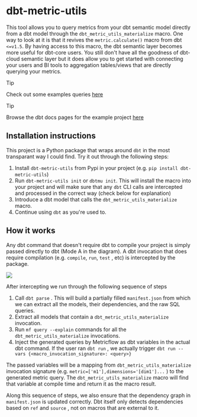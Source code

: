 # dbt-metric-utils

This tool allows you to query metrics from your dbt semantic model directly from a dbt model through the `dbt_metric_utils_materialize` macro. One way to look at it is that it revives the `metric.calculate()` macro from dbt `<=v1.5`. By having access to this macro, the dbt semantic layer becomes more useful for dbt-core users. You still don't have all the goodness of dbt-cloud semantic layer but it does allow you to get started with connecting your users and BI tools to aggregation tables/views that are directly querying your metrics.

> [!TIP]
> Check out some examples queries [here](./jaffle-shop/models/marts/materialized_metrics/)

> [!TIP]
> Browse the dbt docs pages for the example project [here](https://djlemkes.github.io/dbt-metric-utils)

## Installation instructions

This project is a Python package that wraps around `dbt` in the most transparant way I could find. Try it out through the following steps:

1. Install `dbt-metric-utils` from Pypi in your project (e.g. `pip install dbt-metric-utils`)
1. Run `dbt-metric-utils init` or `dbtmu init`. This will install the macro into your project and will make sure that any `dbt` CLI calls are intercepted and processed in the correct way (check below for explanation)
1. Introduce a dbt model that calls the `dbt_metric_utils_materialize` macro.
1. Continue using `dbt` as you're used to.

## How it works

Any dbt command that doesn't require dbt to compile your project is simply passed directly to dbt (Mode A in the diagram). A dbt invocation that does require compilation (e.g. `compile`, `run`, `test` , etc) is intercepted by the package.

![](assets/how_it_works.png)

After intercepting we run through the following sequence of steps

1. Call `dbt parse` . This will build a partially filled `manifest.json` from which we can extract all the models, their dependencies, and the raw SQL queries.
2. Extract all models that contain a `dbt_metric_utils_materialize` invocation.
3. Run `mf query --explain` commands for all the `dbt_metric_utils_materialize` invocations.
4. Inject the generated queries by Metricflow as dbt variables in the actual dbt command. If the user ran `dbt run` , we actually trigger `dbt run --vars {<macro_invocation_signature>: <query>}` 

The passed variables will be a mapping from `dbt_metric_utils_materialize` invocation signature (e.g. `metric=['m1'],dimensions='[dim1']...` ) to the generated metric query. The  `dbt_metric_utils_materialize` macro will find that variable at compile time and return it as the macro result. 

Along this sequence of steps, we also ensure that the dependency graph in `manifest.json` is updated correctly. Dbt itself only detects dependencies based on `ref` and `source` , not on macros that are external to it.
